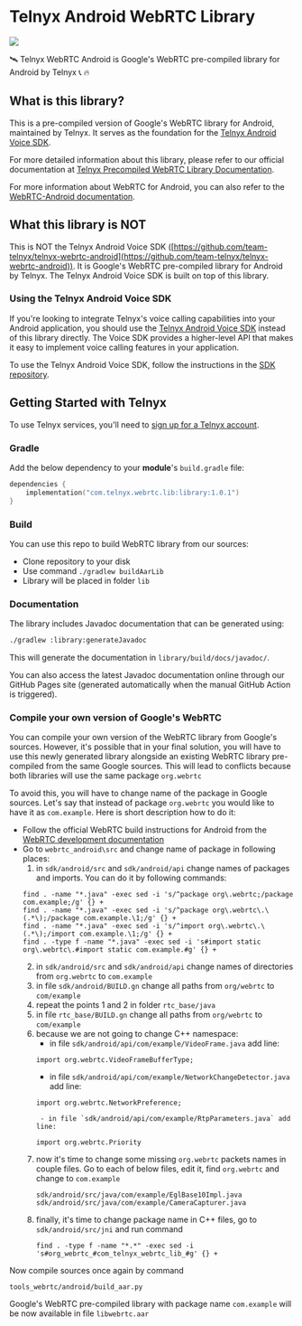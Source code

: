 # Telnyx Android WebRTC Library
[![](https://jitpack.io/v/team-telnyx/telnyx-webrtc-android-library.svg)](https://jitpack.io/#team-telnyx/telnyx-webrtc-android-library)


🛰️ Telnyx WebRTC Android is Google's WebRTC pre-compiled library for Android by Telnyx :telephone_receiver: :fire:

## What is this library?

This is a pre-compiled version of Google's WebRTC library for Android, maintained by Telnyx. It serves as the foundation for the [Telnyx Android Voice SDK](https://github.com/team-telnyx/telnyx-webrtc-android).

For more detailed information about this library, please refer to our official documentation at [Telnyx Precompiled WebRTC Library Documentation](https://developers.telnyx.com/docs/voice/webrtc/android-sdk/precompiled-library).

For more information about WebRTC for Android, you can also refer to the [WebRTC-Android documentation](https://getstream.github.io/webrtc-android/).

## What this library is NOT

This is NOT the Telnyx Android Voice SDK ([https://github.com/team-telnyx/telnyx-webrtc-android](https://github.com/team-telnyx/telnyx-webrtc-android)). It is Google's WebRTC pre-compiled library for Android by Telnyx. The Telnyx Android Voice SDK is built on top of this library.

### Using the Telnyx Android Voice SDK

If you're looking to integrate Telnyx's voice calling capabilities into your Android application, you should use the [Telnyx Android Voice SDK](https://github.com/team-telnyx/telnyx-webrtc-android) instead of this library directly. The Voice SDK provides a higher-level API that makes it easy to implement voice calling features in your application.

To use the Telnyx Android Voice SDK, follow the instructions in the [SDK repository](https://github.com/team-telnyx/telnyx-webrtc-android).

## Getting Started with Telnyx

To use Telnyx services, you'll need to [sign up for a Telnyx account](https://telnyx.com/sign-up).

### Gradle

Add the below dependency to your **module**'s `build.gradle` file:

```kotlin
dependencies {
    implementation("com.telnyx.webrtc.lib:library:1.0.1")
}
```

### Build

You can use this repo to build WebRTC library from our sources:

- Clone repository to your disk
- Use command `./gradlew buildAarLib`
- Library will be placed in folder `lib`

### Documentation

The library includes Javadoc documentation that can be generated using:

```bash
./gradlew :library:generateJavadoc
```

This will generate the documentation in `library/build/docs/javadoc/`.

You can also access the latest Javadoc documentation online through our GitHub Pages site (generated automatically when the manual GitHub Action is triggered).

### Compile your own version of Google's WebRTC

You can compile your own version of the WebRTC library from Google's sources. However, it's possible that in your final solution, you will have to use this newly generated library alongside an existing WebRTC library pre-compiled from the same Google sources. This will lead to conflicts because both libraries will use the same package `org.webrtc`

To avoid this, you will have to change name of the package in Google sources. Let's say that instead of package `org.webrtc` you would like to have it as `com.example`. Here is short description how to do it:

- Follow the official WebRTC build instructions for Android from the [WebRTC development documentation](https://webrtc.github.io/webrtc-org/native-code/android/)
- Go to `webrtc_android\src` and change name of package in following places:
    1. in `sdk/android/src` and `sdk/android/api` change names of packages and imports. You can do it by following commands:
    ```
    find . -name "*.java" -exec sed -i 's/^package org\.webrtc;/package com.example;/g' {} +
    find . -name "*.java" -exec sed -i 's/^package org\.webrtc\.\(.*\);/package com.example.\1;/g' {} +
    find . -name "*.java" -exec sed -i 's/^import org\.webrtc\.\(.*\);/import com.example.\1;/g' {} +
    find . -type f -name "*.java" -exec sed -i 's#import static org\.webrtc\.#import static com.example.#g' {} +
    ```
    2. in `sdk/android/src` and `sdk/android/api` change names of directories from `org.webrtc` to `com.example`
    3. in file `sdk/android/BUILD.gn` change all paths from `org/webrtc` to `com/example`
    4. repeat the points 1 and 2 in folder `rtc_base/java`
    5. in file `rtc_base/BUILD.gn` change all paths from `org/webrtc` to `com/example`
    6. because we are not going to change C++ namespace: 
        - in file `sdk/android/api/com/example/VideoFrame.java` add line:
        ```
        import org.webrtc.VideoFrameBufferType;
        ```
        - in file `sdk/android/api/com/example/NetworkChangeDetector.java` add line:
        ```
        import org.webrtc.NetworkPreference;
        ```
            - in file `sdk/android/api/com/example/RtpParameters.java` add line:
        ```
        import org.webrtc.Priority
        ```
    7. now it's time to change some missing `org.webrtc` packets names in couple files. Go to each of below files, edit it, find `org.webrtc` and change to `com.example`
        ```
        sdk/android/src/java/com/example/EglBase10Impl.java
        sdk/android/src/java/com/example/CameraCapturer.java
        ```
    8. finally, it's time to change package name in C++ files, go to `sdk/android/src/jni` and run command
        ```
        find . -type f -name "*.*" -exec sed -i 's#org_webrtc_#com_telnyx_webrtc_lib_#g' {} +
        ```

Now compile sources once again by command
```
tools_webrtc/android/build_aar.py
```

Google's WebRTC pre-compiled library with package name `com.example` will be now available in file `libwebrtc.aar`
